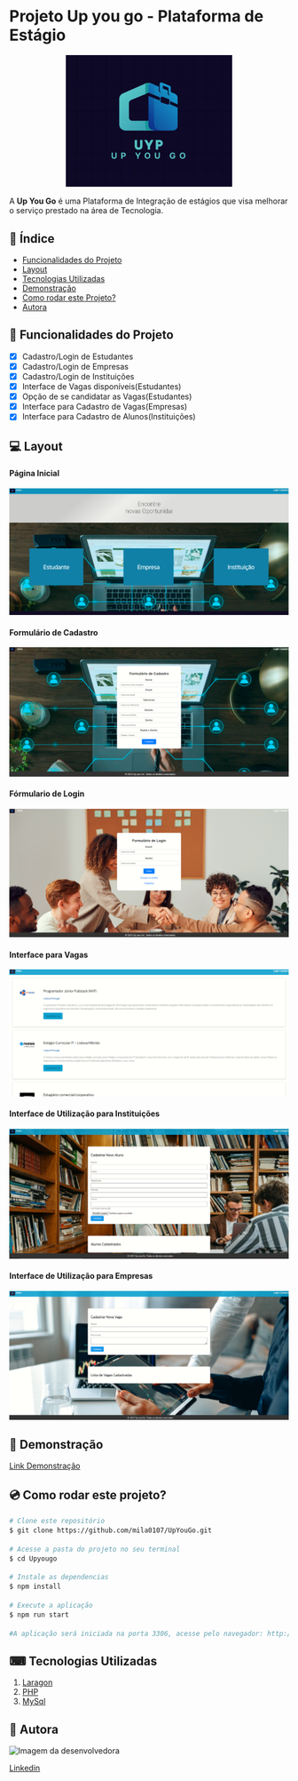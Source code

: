 # Projeto Up you go - Plataforma de Estágio

<div style="text-align: center;">
<img style="width:300px" src="./imagens/marca.jpeg" alt="Logo da plataforma up you go">
</div>

A **Up You Go** é uma Plataforma de Integração de estágios que visa melhorar o serviço prestado na área de Tecnologia.

## 📌 Índice

- <a href="#funcionalidades-do-projeto">Funcionalidades do Projeto</a>
- <a href="#layout">Layout</a>
- <a href="#tecnologias-utilizadas">Tecnologias Utilizadas</a>
- <a href="#demonstração">Demonstração</a>
- <a href="#como-rodar-este-projeto">Como rodar este Projeto?</a>
- <a href="#autora">Autora</a>

## 📱 Funcionalidades do Projeto

- [x] Cadastro/Login de Estudantes
- [x] Cadastro/Login de Empresas
- [x] Cadastro/Login de Instituições
- [x] Interface de Vagas disponíveis(Estudantes)
- [x] Opção de se candidatar as Vagas(Estudantes)
- [x] Interface para Cadastro de Vagas(Empresas)
- [x] Interface para Cadastro de Alunos(Instituições)

## 💻 Layout

#### Página Inicial
![Página Inicial](/imagens/home.PNG)
#### Formulário de Cadastro
![Formulário de Cadastro](/imagens/cadastro.PNG)
#### Fórmulario de Login
![Fórmulario de Login](/imagens/login.PNG)
#### Interface para Vagas
![Interface para Vagas](/imagens/vagas.PNG)
#### Interface de Utilização para Instituições
![Interface de Utilização para Instituições](/imagens/interfaceInst.PNG)
#### Interface de Utilização para Empresas
![Interface de Utilização para Empresas](/imagens/interfaceEmpresa.PNG)

## 🎥 Demonstração

[Link Demonstração](https://upyougo.000webhostapp.com/)

## 💿 Como rodar este projeto?

```bash
# Clone este repositório
$ git clone https://github.com/mila0107/UpYouGo.git

# Acesse a pasta do projeto no seu terminal
$ cd Upyougo

# Instale as dependencias
$ npm install

# Execute a aplicação
$ npm run start

#A aplicação será iniciada na porta 3306, acesse pelo navegador: http://localhost:3306
```

## ⌨ Tecnologias Utilizadas

1. [Laragon](https://laragon.org/)
2. [PHP](https://www.php.net/)
3. [MySql](https://www.mysql.com/)

## 🙋 Autora

<img src="https://www.dropbox.com/scl/fi/q9v235oizfghcjin2n1tn/_T4A6032.JPG?rlkey=zidh5ohpxvo777awjb740m66p&dl=0" alt="Imagem da desenvolvedora">

[Linkedin](https://www.linkedin.com/in/milenna-medeiros-515060147/)
